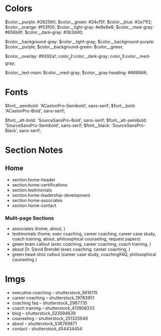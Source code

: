 # Colors
$color__purple: #282560;
$color__green: #24cf5f;
$color__blue: #2e71f2;
$color__orange: #f53f00;
$color__light-gray: #e8e8e8;
$color__med-gray: #656b6f;
$color__dark-gray: #3b3d40;

$color__background-gray: $color__light-gray;
$color__background-purple: $color__purple;
$color__background-green: $color__green;

$color__overlay: #9392af;
$color__h2:$color__dark-gray;
$color__h3:$color__med-gray;

$color__text-main: $color__med-gray;
$color__gray-heading: #666666;

# Fonts

$font__semibold: 'ACaslonPro-Semibold', sans-serif;
$font__bold: 'ACaslonPro-Bold', sans-serif;

$font__alt-bold: 'SourceSansPro-Bold', sans-serif;
$font__alt-semibold: 'SourceSansPro-Semibold', sans-serif;
$font__black: 'SourceSansPro-Black', sans-serif;


# Section Notes
## Home
- section.home-header
- section.home-certifications
- section.testimonials
- section.home-leadership-development
- section.home-associates
- section.home-contact

### Mulit-page Sections
- associates (home, about, )
- testimonials (home, exec coaching, career coaching, career case study, coach training, about, philosophical counseling, request papers)
- green brain callout (exec coaching, career coaching, coach training, )
- about Dr. David Brendel (exec coaching, career coaching, )
- green head-shot callout (career case study, coachingFAQ, philosophical counseling )

# Imgs
- executive coaching – shutterstock_5616115
- career coaching – shutterstock_19783951
- coaching faq – shutterstock_2967735
- coach training – shutterstock_413908333
- blog – shutterstock_523594639
- counseling – shutterstock_251325649
- about – shutterstock_536769871
- contact - shutterstock_454434454


